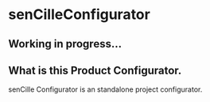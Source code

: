 # senCilleConfigurator

## Working in progress...

## What is this Product Configurator. 

senCille Configurator is an standalone project configurator. 

